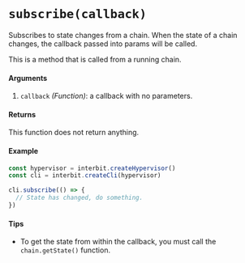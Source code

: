 # `subscribe(callback)`

Subscribes to state changes from a chain. When the state of a chain changes, the callback passed into params will be called.

This is a method that is called from a running chain.

#### Arguments

1. `callback` *(Function)*: a callback with no parameters.

#### Returns

This function does not return anything.

#### Example

```js
const hypervisor = interbit.createHypervisor()
const cli = interbit.createCli(hypervisor)

cli.subscribe(() => {
  // State has changed, do something.
})
```

#### Tips

* To get the state from within the callback, you must call the `chain.getState()` function.
